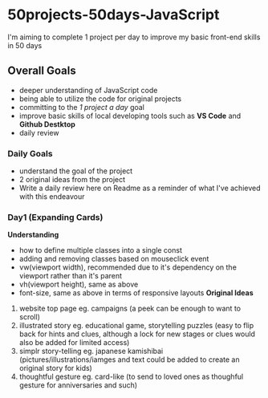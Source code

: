 # 50projects-50days-JavaScript
I'm aiming to complete 1 project per day to improve my basic front-end skills in 50 days

## Overall Goals
- deeper understanding of JavaScript code
- being able to utilize the code for original projects
- committing to the *1 project a day* goal
- improve basic skills of local developing tools such as **VS Code** and **Github Destktop**
-  daily review

### Daily Goals
- understand the goal of the project
- 2 original ideas from the project
- Write a daily review here on Readme as a reminder of what I've achieved with this endeavour

### Day1 (Expanding Cards)
**Understanding**
- how to define multiple classes into a single const 
- adding and removing classes based on mouseclick event
- vw(viewport width), recommended due to it's dependency on the viewport rather than it's parent
- vh(viewport height), same as above
- font-size, same as above in terms of responsive layouts
**Original Ideas**
1. website top page
eg. campaigns (a peek can be enough to want to scroll)
2. illustrated story
eg. educational game, storytelling puzzles (easy to flip back for hints and clues, although a lock for new stages or clues would also be added for limited access)
3. simplr story-telling
eg. japanese kamishibai (pictures/illustrations/iamges and text could be added to create an original story for kids)
4. thoughtful gesture
eg. card-like (to send to loved ones as thoughful gesture for anniversaries and such)
